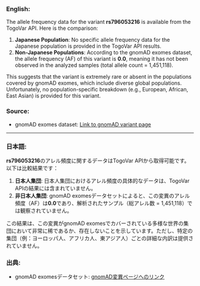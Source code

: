 ### English:
The allele frequency data for the variant **rs796053216** is available from the TogoVar API. Here is the comparison:

1. **Japanese Population**: No specific allele frequency data for the Japanese population is provided in the TogoVar API results.
2. **Non-Japanese Populations**: According to the gnomAD exomes dataset, the allele frequency (AF) of this variant is **0.0**, meaning it has not been observed in the analyzed samples (total allele count = 1,451,118).

This suggests that the variant is extremely rare or absent in the populations covered by gnomAD exomes, which include diverse global populations. Unfortunately, no population-specific breakdown (e.g., European, African, East Asian) is provided for this variant.

### Source:
- gnomAD exomes dataset: [Link to gnomAD variant page](https://gnomad.broadinstitute.org/variant/12-51790401-G-A?dataset=gnomad_r4)

---

### 日本語:
**rs796053216**のアレル頻度に関するデータはTogoVar APIから取得可能です。以下は比較結果です：

1. **日本人集団**: 日本人集団におけるアレル頻度の具体的なデータは、TogoVar APIの結果には含まれていません。
2. **非日本人集団**: gnomAD exomesデータセットによると、この変異のアレル頻度（AF）は**0.0**であり、解析されたサンプル（総アレル数 = 1,451,118）では観察されていません。

この結果は、この変異がgnomAD exomesでカバーされている多様な世界の集団において非常に稀であるか、存在しないことを示しています。ただし、特定の集団（例：ヨーロッパ人、アフリカ人、東アジア人）ごとの詳細な内訳は提供されていません。

### 出典:
- gnomAD exomesデータセット: [gnomAD変異ページへのリンク](https://gnomad.broadinstitute.org/variant/12-51790401-G-A?dataset=gnomad_r4)